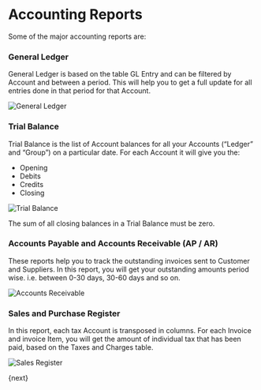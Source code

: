 # Accounting Reports

Some of the major accounting reports are:

### General Ledger

General Ledger is based on the table GL Entry and can be filtered by Account
and between a period. This will help you to get a full update for all entries
done in that period for that Account.

<img alt="General Ledger" class="screenshot"
    src="{{docs_base_url}}/assets/img/accounts/general-ledger.png">

### Trial Balance

Trial Balance is the list of Account balances for all your Accounts
(“Ledger” and “Group”) on a particular date. For each Account it will give you
the:

  * Opening
  * Debits
  * Credits
  * Closing

<img alt="Trial Balance" class="screenshot" src="{{docs_base_url}}/assets/img/accounts/trial-balance.png">

The sum of all closing balances in a Trial Balance must be zero.

### Accounts Payable and Accounts Receivable (AP / AR)

These reports help you to track the outstanding invoices sent to Customer and
Suppliers. In this report, you will get your outstanding amounts period wise.
i.e. between 0-30 days, 30-60 days and so on.

<img alt="Accounts Receivable" class="screenshot" src="{{docs_base_url}}/assets/img/accounts/accounts-receivable.png">

### Sales and Purchase Register

In this report, each tax Account is transposed in columns. For each Invoice and
invoice Item, you will get the amount of individual tax that has been paid,
based on the Taxes and Charges table.

<img alt="Sales Register" class="screenshot" src="{{docs_base_url}}/assets/img/accounts/sales-register.png">

{next}
